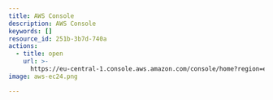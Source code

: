 ```yaml
---
title: AWS Console
description: AWS Console
keywords: []
resource_id: 251b-3b7d-740a
actions:
  - title: open
    url: >-
      https://eu-central-1.console.aws.amazon.com/console/home?region=eu-central-1#
image: aws-ec24.png

---
```






